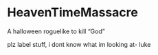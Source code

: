 # HeavenTimeMassacre
A halloween roguelike to kill “God”
<p>plz label stuff, i dont know what im looking at- luke
